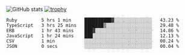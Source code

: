 ![GitHub stats](https://github-readme-stats.vercel.app/api?username=ksk001100&show_icons=true&theme=tokyonight)
[![trophy](https://github-profile-trophy.vercel.app/?username=ksk001100&theme=onedark)](https://github.com/ryo-ma/github-profile-trophy)

<!--START_SECTION:waka-->

```text
Ruby         5 hrs 1 min     ██████████▓░░░░░░░░░░░░░░   43.23 %
TypeScript   3 hrs 25 mins   ███████▒░░░░░░░░░░░░░░░░░   29.48 %
ERB          1 hr 43 mins    ███▓░░░░░░░░░░░░░░░░░░░░░   14.86 %
JavaScript   1 hr 24 mins    ███░░░░░░░░░░░░░░░░░░░░░░   12.13 %
CSV          1 min           ░░░░░░░░░░░░░░░░░░░░░░░░░   00.24 %
JSON         0 secs          ░░░░░░░░░░░░░░░░░░░░░░░░░   00.04 %
```

<!--END_SECTION:waka-->
